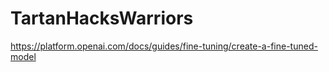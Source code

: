 # TartanHacksWarriors

https://platform.openai.com/docs/guides/fine-tuning/create-a-fine-tuned-model
